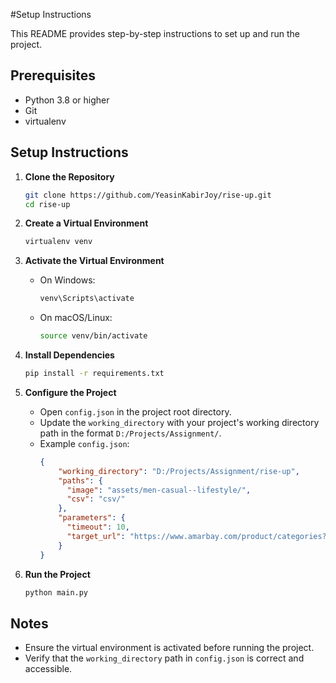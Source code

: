 #Setup Instructions

This README provides step-by-step instructions to set up and run the project.

## Prerequisites
- Python 3.8 or higher
- Git
- virtualenv

## Setup Instructions

1. **Clone the Repository**
   ```bash
   git clone https://github.com/YeasinKabirJoy/rise-up.git
   cd rise-up
   ```

2. **Create a Virtual Environment**
   ```bash
   virtualenv venv
   ```

3. **Activate the Virtual Environment**
   - On Windows:
     ```bash
     venv\Scripts\activate
     ```
   - On macOS/Linux:
     ```bash
     source venv/bin/activate
     ```

4. **Install Dependencies**
   ```bash
   pip install -r requirements.txt
   ```

5. **Configure the Project**
   - Open `config.json` in the project root directory.
   - Update the `working_directory` with your project's working directory path in the format `D:/Projects/Assignment/`.
   - Example `config.json`:
     ```json
     {
         "working_directory": "D:/Projects/Assignment/rise-up",
         "paths": {
           "image": "assets/men-casual--lifestyle/",
           "csv": "csv/"
         },
         "parameters": {
           "timeout": 10,
           "target_url": "https://www.amarbay.com/product/categories?category=men%20casual-2448"
         }
     }
     ```

6. **Run the Project**
   ```bash
   python main.py
   ```

## Notes
- Ensure the virtual environment is activated before running the project.
- Verify that the `working_directory` path in `config.json` is correct and accessible.
